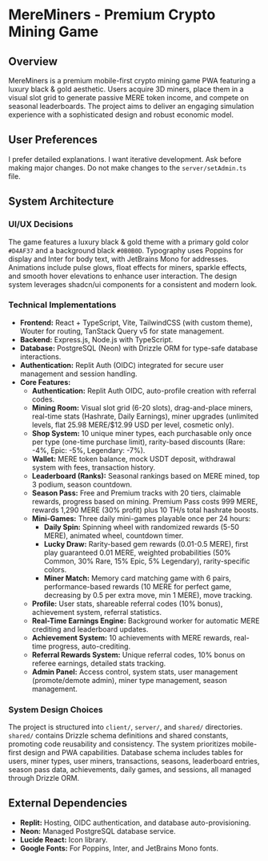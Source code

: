 # MereMiners - Premium Crypto Mining Game

## Overview
MereMiners is a premium mobile-first crypto mining game PWA featuring a luxury black & gold aesthetic. Users acquire 3D miners, place them in a visual slot grid to generate passive MERE token income, and compete on seasonal leaderboards. The project aims to deliver an engaging simulation experience with a sophisticated design and robust economic model.

## User Preferences
I prefer detailed explanations.
I want iterative development.
Ask before making major changes.
Do not make changes to the `server/setAdmin.ts` file.

## System Architecture

### UI/UX Decisions
The game features a luxury black & gold theme with a primary gold color `#D4AF37` and a background black `#0B0B0D`. Typography uses Poppins for display and Inter for body text, with JetBrains Mono for addresses. Animations include pulse glows, float effects for miners, sparkle effects, and smooth hover elevations to enhance user interaction. The design system leverages shadcn/ui components for a consistent and modern look.

### Technical Implementations
- **Frontend:** React + TypeScript, Vite, TailwindCSS (with custom theme), Wouter for routing, TanStack Query v5 for state management.
- **Backend:** Express.js, Node.js with TypeScript.
- **Database:** PostgreSQL (Neon) with Drizzle ORM for type-safe database interactions.
- **Authentication:** Replit Auth (OIDC) integrated for secure user management and session handling.
- **Core Features:**
    - **Authentication:** Replit Auth OIDC, auto-profile creation with referral codes.
    - **Mining Room:** Visual slot grid (6-20 slots), drag-and-place miners, real-time stats (Hashrate, Daily Earnings), miner upgrades (unlimited levels, flat 25.98 MERE/$12.99 USD per level, cosmetic only).
    - **Shop System:** 10 unique miner types, each purchasable only once per type (one-time purchase limit), rarity-based discounts (Rare: -4%, Epic: -5%, Legendary: -7%).
    - **Wallet:** MERE token balance, mock USDT deposit, withdrawal system with fees, transaction history.
    - **Leaderboard (Ranks):** Seasonal rankings based on MERE mined, top 3 podium, season countdown.
    - **Season Pass:** Free and Premium tracks with 20 tiers, claimable rewards, progress based on mining. Premium Pass costs 999 MERE, rewards 1,290 MERE (30% profit) plus 10 TH/s total hashrate boosts.
    - **Mini-Games:** Three daily mini-games playable once per 24 hours:
        - **Daily Spin:** Spinning wheel with randomized rewards (5-50 MERE), animated wheel, countdown timer.
        - **Lucky Draw:** Rarity-based gem rewards (0.01-0.5 MERE), first play guaranteed 0.01 MERE, weighted probabilities (50% Common, 30% Rare, 15% Epic, 5% Legendary), rarity-specific colors.
        - **Miner Match:** Memory card matching game with 6 pairs, performance-based rewards (10 MERE for perfect game, decreasing by 0.5 per extra move, min 1 MERE), move tracking.
    - **Profile:** User stats, shareable referral codes (10% bonus), achievement system, referral statistics.
    - **Real-Time Earnings Engine:** Background worker for automatic MERE crediting and leaderboard updates.
    - **Achievement System:** 10 achievements with MERE rewards, real-time progress, auto-crediting.
    - **Referral Rewards System:** Unique referral codes, 10% bonus on referee earnings, detailed stats tracking.
    - **Admin Panel:** Access control, system stats, user management (promote/demote admin), miner type management, season management.

### System Design Choices
The project is structured into `client/`, `server/`, and `shared/` directories. `shared/` contains Drizzle schema definitions and shared constants, promoting code reusability and consistency. The system prioritizes mobile-first design and PWA capabilities. Database schema includes tables for users, miner types, user miners, transactions, seasons, leaderboard entries, season pass data, achievements, daily games, and sessions, all managed through Drizzle ORM.

## External Dependencies
- **Replit:** Hosting, OIDC authentication, and database auto-provisioning.
- **Neon:** Managed PostgreSQL database service.
- **Lucide React:** Icon library.
- **Google Fonts:** For Poppins, Inter, and JetBrains Mono fonts.